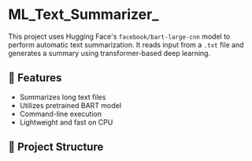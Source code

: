 # ML_Text_Summarizer_

This project uses Hugging Face's `facebook/bart-large-cnn` model to perform automatic text summarization. It reads input from a `.txt` file and generates a summary using transformer-based deep learning.

## 🔧 Features
- Summarizes long text files
- Utilizes pretrained BART model
- Command-line execution
- Lightweight and fast on CPU

## 📁 Project Structure
